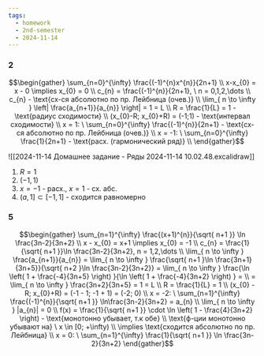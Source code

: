 ```yaml
---
tags:
  - homework
  - 2nd-semester
  - 2024-11-14
---
```


### 2

$$\begin{gather}
\sum_{n=0}^{\infty} \frac{(-1)^{n}x^{n}}{2n+1} \\
x-x_{0} = x - 0 \implies x_{0} = 0 \\
c_{n} = \frac{(-1)^{n}}{2n+1}, \ n = 0,1,2,\dots \\
c_{n} - \text{сх-ся абсолютно по пр. Лейбница (очев.)} \\
\lim_{ n \to \infty } \left| \frac{a_{n+1}}{a_{n}} \right| = 1 = L \\
R = \frac{1}{L} = 1 - \text{радиус сходимости} \\
(x_{0}-R; x_{0}+R) = (-1;1) - \text{интервал сходимости} \\
x = 1: \ 
\sum_{n=0}^{\infty} \frac{(-1)^{n}}{2n+1} - \text{сх-ся абсолютно по пр. Лейбница (очев.)} \\
x = -1: \ \sum_{n=0}^{\infty} \frac{1}{2n+1} - \text{расх. (гармонический ряд)} \\
\end{gather}$$

![[2024-11-14 Домашнее задание - Ряды 2024-11-14 10.02.48.excalidraw]]

1. $R = 1$
2. $(-1, 1)$
3. $x=-1$ - расх., $x=1$ - сх. абс.
4. $(a, 1] \subset [-1, 1]$ - сходится равномерно

### 5

$$\begin{gather}
\sum_{n=1}^{\infty} \frac{(x+1)^{n}}{\sqrt{ n+1 }} \ln \frac{3n-2}{3n+2} \\
x - x_{0} = x+1 \implies x_{0} = -1 \\
c_{n} = \frac{1}{\sqrt{ n+1 }}\ln \frac{3n-2}{3n+2}, n = 1,2,\dots \\
\lim_{ n \to \infty } \frac{a_{n+1}}{a_{n}} = \lim_{ n \to \infty } \frac{\sqrt{ n+1 }\ln \frac{3n+1}{3n+5}}{\sqrt{ n+2 }\ln \frac{3n-2}{3n+2}} = \lim_{ n \to \infty } \frac{\ln \left( 1 + \frac{-4}{3n+5} \right) }{\ln \left( 1 + \frac{-4}{3n+2} \right) } = \\
= \lim_{ n \to \infty } \frac{3n+2}{3n+5} = 1 = L \\ 
R = \frac{1}{L} = 1 \\
(x_{0} - R; x_{0}+R) = (-1 - 1; -1 + 1) = (-2; 0) \\
x = -2: \ \sum_{n=1}^{\infty} \frac{(-1)^{n}}{\sqrt{ n+1 }} \ln\frac{3n-2}{3n+2} = a_{n} \\
\lim_{ n \to \infty } |a_{n}| = 0 \\
f(x) = \frac{1}{\sqrt{ n+1 }} \cdot \ln \left( 1 - \frac{4}{3n+2} \right) - \text{монотонно убывает, т.к обе} \\
\text{ф-ции монотонно убывают на} \ x \in [0; +\infty) \\
\implies \text{сходится абсолютно по пр. Лейбница} \\
x = 0: \ \sum_{n=1}^{\infty} \frac{1}{\sqrt{ n+1 }} \ln \frac{3n-2}{3n+2} 
\end{gather}$$